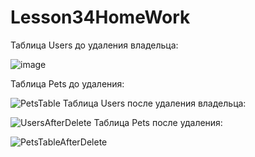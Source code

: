 # Lesson34HomeWork

Таблица Users до удаления владельца:

![image](https://user-images.githubusercontent.com/115028350/200413889-70c11e02-d9d9-435f-9d3a-27ffd2b2f28f.png)


Таблица Pets до удаления:

![PetsTable](https://user-images.githubusercontent.com/115028350/200414195-81497b75-729e-4a17-861c-01403059dd73.png)
Таблица Users после удаления владельца:

![UsersAfterDelete](https://user-images.githubusercontent.com/115028350/200414419-4671ed72-7142-4ff4-b651-7370567e1275.png)
Таблица Pets после удаления:

![PetsTableAfterDelete](https://user-images.githubusercontent.com/115028350/200414525-da71eaa0-2c09-40b6-b0b6-790e297f4745.png)

